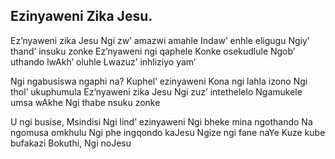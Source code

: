 ## Ezinyaweni Zika Jesu.

Ez’nyaweni zika Jesu
Ngi zw’ amazwi amahle
Indaw’ enhle eligugu
Ngiy’ thand’ insuku zonke
Ez’nyaweni ngi qaphele
Konke osekudlule
Ngob’ uthando lwAkh’ oluhle
Lwazuz’ inhliziyo yam’

Ngi ngabusiswa ngaphi na?
Kuphel’ ezinyaweni
Kona ngi lahla izono
Ngi thol’ ukuphumula
Ez’nyaweni zika Jesu
Ngi zuz’ intethelelo
Ngamukele umsa wAkhe
Ngi thabe nsuku zonke

U ngi busise, Msindisi
Ngi lind’ ezinyaweni
Ngi bheke mina ngothando
Na ngomusa omkhulu
Ngi phe ingqondo kaJesu
Ngize ngi fane naYe
Kuze kube bufakazi
Bokuthi, Ngi noJesu
